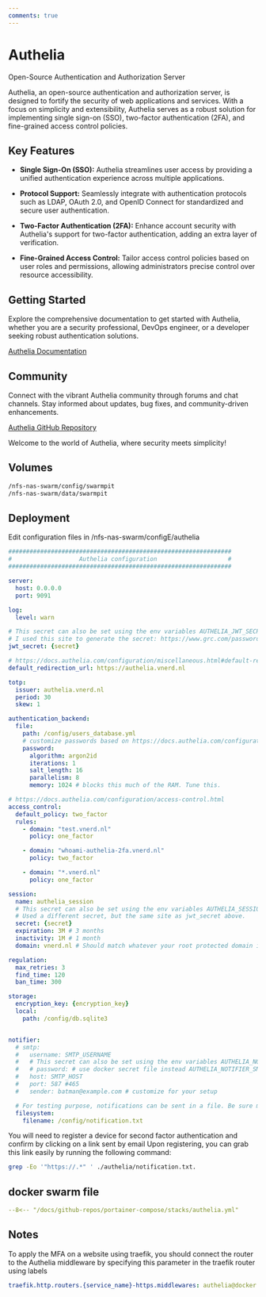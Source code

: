 ```yaml
---
comments: true
---
```


# Authelia

Open-Source Authentication and Authorization Server

Authelia, an open-source authentication and authorization server, is designed to fortify the security of web applications and services. With a focus on simplicity and extensibility, Authelia serves as a robust solution for implementing single sign-on (SSO), two-factor authentication (2FA), and fine-grained access control policies.

## Key Features

- **Single Sign-On (SSO):** Authelia streamlines user access by providing a unified authentication experience across multiple applications.

- **Protocol Support:** Seamlessly integrate with authentication protocols such as LDAP, OAuth 2.0, and OpenID Connect for standardized and secure user authentication.

- **Two-Factor Authentication (2FA):** Enhance account security with Authelia's support for two-factor authentication, adding an extra layer of verification.

- **Fine-Grained Access Control:** Tailor access control policies based on user roles and permissions, allowing administrators precise control over resource accessibility.

## Getting Started

Explore the comprehensive documentation to get started with Authelia, whether you are a security professional, DevOps engineer, or a developer seeking robust authentication solutions.

[Authelia Documentation](https://docs.authelia.com/)

## Community

Connect with the vibrant Authelia community through forums and chat channels. Stay informed about updates, bug fixes, and community-driven enhancements.

[Authelia GitHub Repository](https://github.com/authelia/authelia)

Welcome to the world of Authelia, where security meets simplicity!


## Volumes
```bash
/nfs-nas-swarm/config/swarmpit
/nfs-nas-swarm/data/swarmpit
```

## Deployment

Edit configuration files in /nfs-nas-swarm/configE/authelia
```yaml
###############################################################
#                   Authelia configuration                    #
###############################################################

server:
  host: 0.0.0.0
  port: 9091

log:
  level: warn

# This secret can also be set using the env variables AUTHELIA_JWT_SECRET_FILE
# I used this site to generate the secret: https://www.grc.com/passwords.htm
jwt_secret: {secret}

# https://docs.authelia.com/configuration/miscellaneous.html#default-redirection-url
default_redirection_url: https://authelia.vnerd.nl

totp:
  issuer: authelia.vnerd.nl
  period: 30
  skew: 1

authentication_backend:
  file:
    path: /config/users_database.yml
    # customize passwords based on https://docs.authelia.com/configuration/authentication/file.html
    password:
      algorithm: argon2id
      iterations: 1
      salt_length: 16
      parallelism: 8
      memory: 1024 # blocks this much of the RAM. Tune this.

# https://docs.authelia.com/configuration/access-control.html
access_control:
  default_policy: two_factor
  rules:
    - domain: "test.vnerd.nl"
      policy: one_factor

    - domain: "whoami-authelia-2fa.vnerd.nl"
      policy: two_factor

    - domain: "*.vnerd.nl"
      policy: one_factor

session:
  name: authelia_session
  # This secret can also be set using the env variables AUTHELIA_SESSION_SECRET_FILE
  # Used a different secret, but the same site as jwt_secret above.
  secret: {secret}
  expiration: 3M # 3 months
  inactivity: 1M # 1 month
  domain: vnerd.nl # Should match whatever your root protected domain is

regulation:
  max_retries: 3
  find_time: 120
  ban_time: 300

storage:
  encryption_key: {encryption_key}
  local:
    path: /config/db.sqlite3


notifier:
  # smtp:
  #   username: SMTP_USERNAME
  #   # This secret can also be set using the env variables AUTHELIA_NOTIFIER_SMTP_PASSWORD_FILE
  #   # password: # use docker secret file instead AUTHELIA_NOTIFIER_SMTP_PASSWORD_FILE
  #   host: SMTP_HOST
  #   port: 587 #465
  #   sender: batman@example.com # customize for your setup

  # For testing purpose, notifications can be sent in a file. Be sure map the volume in docker-compose.
  filesystem:
    filename: /config/notification.txt

```

You will need to register a device for second factor authentication and confirm by clicking on a link sent by email
Upon registering, you can grab this link easily by running the following command:

```bash
grep -Eo '"https://.*" ' ./authelia/notification.txt.
```

## docker swarm file


``` yaml linenums="1" 
--8<-- "/docs/github-repos/portainer-compose/stacks/authelia.yml"
```

## Notes
To apply the MFA on a website using traefik, you should connect the router to the Authelia middleware by specifying this parameter in the traefik router using labels
```yaml
traefik.http.routers.{service_name}-https.middlewares: authelia@docker
```